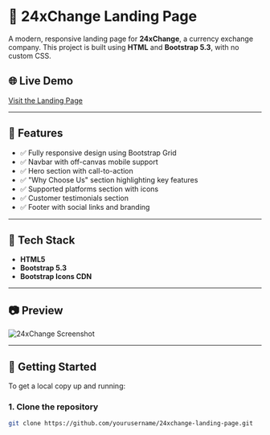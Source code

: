 # 💱 24xChange Landing Page

A modern, responsive landing page for **24xChange**, a currency exchange company. This project is built using **HTML** and **Bootstrap 5.3**, with no custom CSS.

## 🌐 Live Demo

[Visit the Landing Page](#) <!-- You can replace # with your deployment link -->

---

## 📌 Features

- ✅ Fully responsive design using Bootstrap Grid
- ✅ Navbar with off-canvas mobile support
- ✅ Hero section with call-to-action
- ✅ "Why Choose Us" section highlighting key features
- ✅ Supported platforms section with icons
- ✅ Customer testimonials section
- ✅ Footer with social links and branding

---

## 📁 Tech Stack

- **HTML5**
- **Bootstrap 5.3**
- **Bootstrap Icons CDN**

---

## 📷 Preview

![24xChange Screenshot](./assets/screenshot.png) <!-- Optional: Add your screenshot in /assets -->

---

## 🚀 Getting Started

To get a local copy up and running:

### 1. Clone the repository

```bash
git clone https://github.com/yourusername/24xchange-landing-page.git

